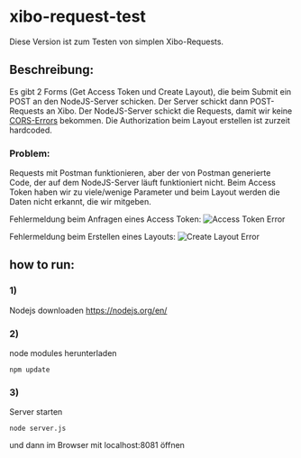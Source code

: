 # xibo-request-test
Diese Version ist zum Testen von simplen Xibo-Requests.

## Beschreibung:
Es gibt 2 Forms (Get Access Token und Create Layout), die beim Submit ein POST an den NodeJS-Server schicken. Der Server schickt dann POST-Requests an Xibo. Der NodeJS-Server schickt die Requests, damit wir keine [CORS-Errors](https://developer.mozilla.org/en-US/docs/Web/HTTP/CORS/Errors) bekommen. Die Authorization beim Layout erstellen ist zurzeit hardcoded.

### Problem:
Requests mit Postman funktionieren, aber der von Postman generierte Code, der auf dem NodeJS-Server läuft funktioniert nicht. Beim Access Token haben wir zu viele/wenige Parameter und beim Layout werden die Daten nicht erkannt, die wir mitgeben.

Fehlermeldung beim Anfragen eines Access Token:
![Access Token Error](/img/error_access_token.PNG)

Fehlermeldung beim Erstellen eines Layouts:
![Create Layout Error](/img/error_create_layout.PNG)

## how to run:
### 1)
Nodejs downloaden
<https://nodejs.org/en/>
### 2)
node modules herunterladen

    npm update
### 3)
Server starten

    node server.js
und dann im Browser mit localhost:8081 öffnen
